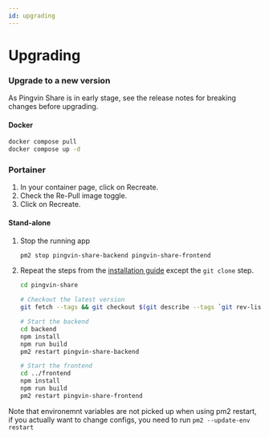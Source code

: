 ```yaml
---
id: upgrading
---
```


# Upgrading

### Upgrade to a new version

As Pingvin Share is in early stage, see the release notes for breaking changes before upgrading.

#### Docker

```bash
docker compose pull
docker compose up -d
```
### Portainer

1. In your container page, click on Recreate.
2. Check the Re-Pull image toggle.
3. Click on Recreate.

#### Stand-alone

1. Stop the running app
   ```bash
   pm2 stop pingvin-share-backend pingvin-share-frontend
   ```
2. Repeat the steps from the [installation guide](#stand-alone-installation) except the `git clone` step.

   ```bash
   cd pingvin-share

   # Checkout the latest version
   git fetch --tags && git checkout $(git describe --tags `git rev-list --tags --max-count=1`)

   # Start the backend
   cd backend
   npm install
   npm run build
   pm2 restart pingvin-share-backend

   # Start the frontend
   cd ../frontend
   npm install
   npm run build
   pm2 restart pingvin-share-frontend
   ```
Note that environemnt variables are not picked up when using pm2 restart, if you actually want to change configs, you need to run ````pm2 --update-env restart````
